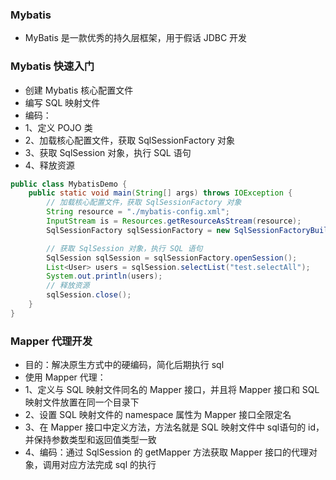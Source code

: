 ### Mybatis
* MyBatis 是一款优秀的持久层框架，用于假话 JDBC 开发

### Mybatis 快速入门
* 创建 Mybatis 核心配置文件
* 编写 SQL 映射文件
* 编码：
* 1、定义 POJO 类
* 2、加载核心配置文件，获取 SqlSessionFactory 对象
* 3、获取 SqlSession 对象，执行 SQL 语句
* 4、释放资源
```java
public class MybatisDemo {
    public static void main(String[] args) throws IOException {
        // 加载核心配置文件，获取 SqlSessionFactory 对象
        String resource = "./mybatis-config.xml";
        InputStream is = Resources.getResourceAsStream(resource);
        SqlSessionFactory sqlSessionFactory = new SqlSessionFactoryBuilder().build(is);

        // 获取 SqlSession 对象，执行 SQL 语句
        SqlSession sqlSession = sqlSessionFactory.openSession();
        List<User> users = sqlSession.selectList("test.selectAll");
        System.out.println(users);
        // 释放资源
        sqlSession.close();
    }
}
```

### Mapper 代理开发
* 目的：解决原生方式中的硬编码，简化后期执行 sql
* 使用 Mapper 代理：
* 1、定义与 SQL 映射文件同名的 Mapper 接口，并且将 Mapper 接口和 SQL 映射文件放置在同一个目录下
* 2、设置 SQL 映射文件的 namespace 属性为 Mapper 接口全限定名
* 3、在 Mapper 接口中定义方法，方法名就是 SQL 映射文件中 sql语句的 id，并保持参数类型和返回值类型一致
* 4、编码：通过 SqlSession 的 getMapper 方法获取 Mapper 接口的代理对象，调用对应方法完成 sql 的执行